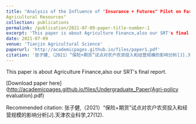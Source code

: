 ```yaml
---
title: "Analysis of the Influence of "Insurance + Futures" Pilot on Farmers' Input and Management Scale of
Agricultural Resources"
collection: publications
permalink: /publication/2021-07-09-paper-title-number-1
excerpt: 'This paper is about Agriculture Finance,also our SRT's final report.'
date: 2021-07-09
venue: 'Tianjin Agricultural Science'
paperurl: 'http://academicpages.github.io/files/paper1.pdf'
citation: '张子健,（2021）“保险+期货”试点对农户农资投入和经营规模的影响分析[J].天津农业科学,27(12).'
---
```

This paper is about Agriculture Finance,also our SRT's final report.

[Download paper here](http://academicpages.github.io/files/Undergraduate_Paper(Agri-policy evaluation).pdf)

Recommended citation: 张子健,（2021）“保险+期货”试点对农户农资投入和经营规模的影响分析[J].天津农业科学,27(12).
